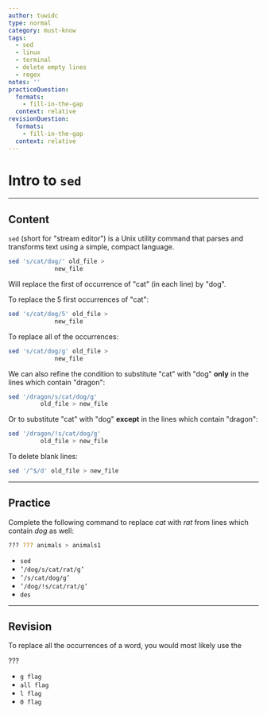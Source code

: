 ```yaml
---
author: tuwidc
type: normal
category: must-know
tags:
  - sed
  - linux
  - terminal
  - delete empty lines
  - regex
notes: ''
practiceQuestion:
  formats:
    - fill-in-the-gap
  context: relative
revisionQuestion:
  formats:
    - fill-in-the-gap
  context: relative
---
```


# Intro to `sed`


---

## Content

`sed` (short for "stream editor") is a Unix utility command that parses and transforms text using a simple, compact language. 

```bash
sed 's/cat/dog/' old_file > 
             new_file
```

Will replace the first of occurrence of "cat" (in each line) by "dog".

To replace the 5 first occurrences of "cat": 

```bash
sed 's/cat/dog/5' old_file > 
             new_file
```

To replace all of the occurrences:

```bash
sed 's/cat/dog/g' old_file >
             new_file
```

We can also refine the condition to substitute "cat" with "dog" **only** in the lines which contain "dragon":

```bash
sed '/dragon/s/cat/dog/g' 
         old_file > new_file
```

Or to substitute "cat" with "dog" **except** in the lines which contain "dragon":

```bash
sed '/dragon/!s/cat/dog/g'
         old_file > new_file
```

To delete blank lines:

```bash
sed '/^$/d' old_file > new_file
```


---

## Practice

Complete the following command to replace *cat* with *rat* from lines which contain *dog* as well:

```bash
??? ??? animals > animals1
```

- `sed`
- `’/dog/s/cat/rat/g’`
- `’/s/cat/dog/g’`
- `’/dog/!s/cat/rat/g’`
- `des`


---

## Revision

To replace all the occurrences of a word, you would most likely use the

???

- `g flag`
- `all flag`
- `l flag`
- `0 flag`
